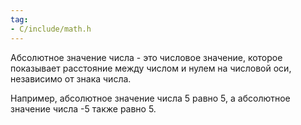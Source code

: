 ```yaml
---
tag:
- C/include/math.h
---
```

Абсолютное значение числа - это числовое значение, которое показывает расстояние между числом и нулем на числовой оси, независимо от знака числа.

Например, абсолютное значение числа 5 равно 5, а абсолютное значение числа -5 также равно 5.